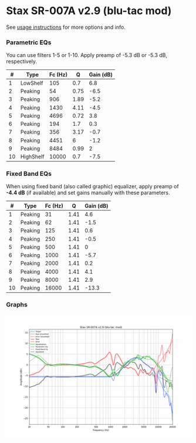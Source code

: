 # Stax SR-007A v2.9 (blu-tac mod)
See [usage instructions](https://github.com/jaakkopasanen/AutoEq#usage) for more options and info.

### Parametric EQs
You can use filters 1-5 or 1-10. Apply preamp of -5.3 dB or -5.3 dB, respectively.

|   # | Type      |   Fc (Hz) |    Q |   Gain (dB) |
|-----|-----------|-----------|------|-------------|
|   1 | LowShelf  |       105 | 0.7  |         6.8 |
|   2 | Peaking   |        54 | 0.75 |        -6.5 |
|   3 | Peaking   |       906 | 1.89 |        -5.2 |
|   4 | Peaking   |      1430 | 4.11 |        -4.5 |
|   5 | Peaking   |      4696 | 0.72 |         3.8 |
|   6 | Peaking   |       194 | 1.7  |         0.3 |
|   7 | Peaking   |       356 | 3.17 |        -0.7 |
|   8 | Peaking   |      4451 | 6    |        -1.2 |
|   9 | Peaking   |      8484 | 0.99 |         2   |
|  10 | HighShelf |     10000 | 0.7  |        -7.5 |

### Fixed Band EQs
When using fixed band (also called graphic) equalizer, apply preamp of **-4.4 dB** (if available) and set gains manually with these parameters.

|   # | Type    |   Fc (Hz) |    Q |   Gain (dB) |
|-----|---------|-----------|------|-------------|
|   1 | Peaking |        31 | 1.41 |         4.6 |
|   2 | Peaking |        62 | 1.41 |        -1.5 |
|   3 | Peaking |       125 | 1.41 |         0.6 |
|   4 | Peaking |       250 | 1.41 |        -0.5 |
|   5 | Peaking |       500 | 1.41 |         0   |
|   6 | Peaking |      1000 | 1.41 |        -5.7 |
|   7 | Peaking |      2000 | 1.41 |         0.2 |
|   8 | Peaking |      4000 | 1.41 |         4.1 |
|   9 | Peaking |      8000 | 1.41 |         2.9 |
|  10 | Peaking |     16000 | 1.41 |       -13.3 |

### Graphs
![](./Stax%20SR-007A%20v2.9%20(blu-tac%20mod).png)
